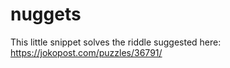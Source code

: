 # nuggets
This little snippet solves the riddle suggested here: https://jokopost.com/puzzles/36791/
